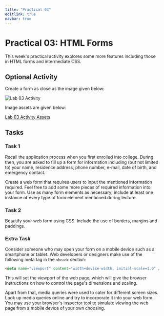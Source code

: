 ```yaml
---
title: "Practical 03"
editlink: true
navbar: true
---
```


# Practical 03: HTML Forms

This week's practical activity explores some more features including those in HTML forms and intermediate CSS.

## Optional Activity

Create a form as close as the image given below:

![Lab 03 Activity](./images/lab03_activity.png)

Image assets are given below:

[Lab 03 Activity Assets](https://deezombiedude612.github.io/class-assets/wp-lab03-props/lab03_resources.zip)

## Tasks

### Task 1

Recall the application process when you first enrolled into college.
During then, you are asked to fill up a form for information including (but not limited to) your name, residence address, phone number, e-mail, date of birth, and emergency contact.

Create a web form that requires users to input the mentioned information required.
Feel free to add some more pieces of required information into your form. Use as many form elements as necessary;
include at least one instance of every type of form element mentioned during lecture.

### Task 2

Beautify your web form using CSS. Include the use of borders, margins and paddings.

### Extra Task

Consider someone who may open your form on a mobile device such as a smartphone or tablet.
Web developers or designers make use of the following meta tag in the `<head>` section:

```html
<meta name="viewport" content="width=device-width, initial-scale=1.0" />
```

This will set the viewport of the web page, which will give the browser instructions on how to control the page's dimensions and scaling.

Apart from that, media queries were used to cater for different screen sizes.
Look up media queries online and try to incorporate it into your web form.
You may use your browser's inspector tool to simulate viewing the web page from a mobile device of your own choosing.

<!-- ::: warning SUBMISSION
**Complete the given practical and submit it as your lecture attendance for Week 4.**
::: -->
